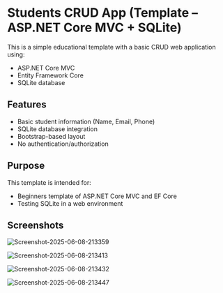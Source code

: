 # Students CRUD App (Template – ASP.NET Core MVC + SQLite)

This is a simple educational template with a basic CRUD web application using:

- ASP.NET Core MVC
- Entity Framework Core
- SQLite database

## Features

- Basic student information (Name, Email, Phone) 
- SQLite database integration
- Bootstrap-based layout
- No authentication/authorization

## Purpose

This template is intended for:

- Beginners template of ASP.NET Core MVC and EF Core
- Testing SQLite in a web environment

## Screenshots

![Screenshot-2025-06-08-213359](https://github.com/user-attachments/assets/1e2198e2-79ac-47ed-915b-f8a49d7a5ad9)

![Screenshot-2025-06-08-213413](https://github.com/user-attachments/assets/20673fc5-4a21-4677-8ba5-d4c44a20ec9d)

![Screenshot-2025-06-08-213432](https://github.com/user-attachments/assets/49a605e2-504f-4432-b2c5-f16fabc4b69e)

![Screenshot-2025-06-08-213447](https://github.com/user-attachments/assets/3b280e95-4549-4843-8d2f-9a0a0581519a)
